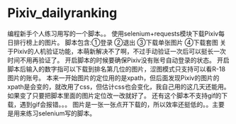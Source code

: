 # Pixiv_dailyranking
编程新手个人练习用写的一个脚本。。 使用selenium+requests模块下载Pixiv每日排行榜上的图片。 脚本包含:①登录               ②退出               ③下载单张图片               ④下载套图  关于Pixiv的人机验证功能，本萌新解决不了啊，不过手动验证一次后可以挺长一次时间不用再验证了。 开启脚本的时候要确保Pixiv没有账号自动登录的状态。 开启脚本后输入的数字指可以下载到排名第几位的图片，涩图模式只支持可以看R-18图片的账号。  本来一开始图片的定位用的是xpath，但后面发现Pixiv的图片的xpath是会变的，就改用了css，但估计css也会变化，我自己用的这几天还能用。 如果变了只要把脚本里面的图片定位改一改就好了。  还有这个脚本不支持gif的下载，遇到gif会报错。。。 图片是一张一张点开下载的，所以效率还挺低的。。主要是用来练习selenium写的脚本。
